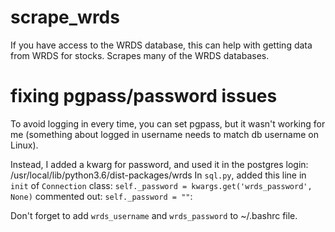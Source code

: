 # scrape_wrds
If you have access to the WRDS database, this can help with getting data from WRDS for stocks.  Scrapes many of the WRDS databases.


# fixing pgpass/password issues
To avoid logging in every time, you can set pgpass, but it wasn't working for me (something about logged in username needs to match db username on Linux).

Instead, I added a kwarg for password, and used it in the postgres login:
/usr/local/lib/python3.6/dist-packages/wrds
In `sql.py`, added this line in `init` of `Connection` class:
`self._password = kwargs.get('wrds_password', None)`
commented out:
`self._password = ""`:

Don't forget to add
`wrds_username`
and
`wrds_password`
to ~/.bashrc file.
